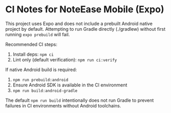 # CI Notes for NoteEase Mobile (Expo)

This project uses Expo and does not include a prebuilt Android native project by default.
Attempting to run Gradle directly (./gradlew) without first running `expo prebuild` will fail.

Recommended CI steps:
1) Install deps: `npm ci`
2) Lint only (default verification): `npm run ci:verify`

If native Android build is required:
1) `npm run prebuild:android`
2) Ensure Android SDK is available in the CI environment
3) `npm run build:android-gradle`

The default `npm run build` intentionally does not run Gradle to prevent failures in CI environments without Android toolchains.

